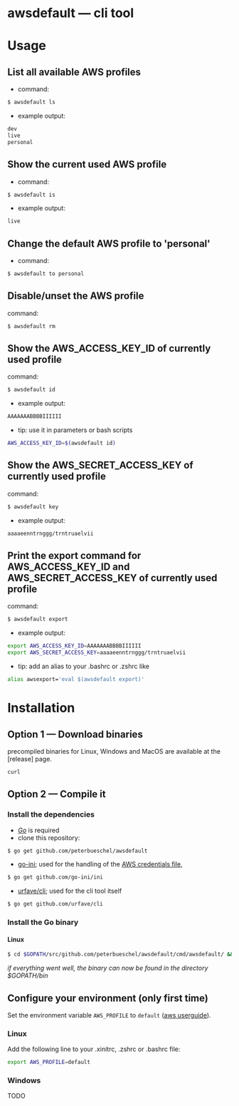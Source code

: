 awsdefault — cli tool
=====================

# Usage

## List all available AWS profiles 
- command:

```bash
$ awsdefault ls
```
- example output:

```bash
dev
live
personal
```

## Show the current used AWS profile

- command:

```bash
$ awsdefault is
```
- example output:

```bash
live
```

## Change the default AWS profile to 'personal'

- command:

```bash
$ awsdefault to personal
```

## Disable/unset the AWS profile

command:

```bash
$ awsdefault rm
```

## Show the AWS_ACCESS_KEY_ID of currently used profile

command:

```bash
$ awsdefault id
```

- example output:

```bash
AAAAAAABBBBIIIIII
```

- tip: use it in parameters or bash scripts

```bash
AWS_ACCESS_KEY_ID=$(awsdefault id)
```

## Show the AWS_SECRET_ACCESS_KEY of currently used profile

command:

```bash
$ awsdefault key
```

- example output:

```bash
aaaaeenntrnggg/trntruaelvii
```

## Print the export command for AWS_ACCESS_KEY_ID and AWS_SECRET_ACCESS_KEY of currently used profile

command:

```bash
$ awsdefault export
```

- example output:

```bash
export AWS_ACCESS_KEY_ID=AAAAAAABBBBIIIIII
export AWS_SECRET_ACCESS_KEY=aaaaeenntrnggg/trntruaelvii
```

- tip: add an alias to your .bashrc or .zshrc like

```bash
alias awsexport='eval $(awsdefault export)'
```

# Installation

## Option 1 — Download binaries

precompiled binaries for Linux, Windows and MacOS are available at the [release] page.

```bash
curl 
```

## Option 2 — Compile it


### Install the dependencies

- *[Go](https://golang.org/doc/install)* is required
- clone this repository: 

```bash
$ go get github.com/peterbueschel/awsdefault
```

- [go-ini](https://github.com/go-ini/ini); used for the handling of the [AWS credentials file](https://docs.aws.amazon.com/cli/latest/userguide/cli-config-files.html),

```bash
$ go get github.com/go-ini/ini
```

- [urfave/cli](https://github.com/urfave/cli); used for the cli tool itself

```bash
$ go get github.com/urfave/cli
```

### Install the Go binary

#### Linux 

```bash
$ cd $GOPATH/src/github.com/peterbueschel/awsdefault/cmd/awsdefault/ && go install
```

*if everything went well, the binary can now be found in the directory* _$GOPATH/bin_ 

## Configure your environment (only first time)

Set the environment variable `AWS_PROFILE` to `default` ([aws userguide](https://docs.aws.amazon.com/cli/latest/userguide/cli-environment.html)).

### Linux

Add the following line to your .xinitrc, .zshrc or .bashrc file:

```bash
export AWS_PROFILE=default
```

### Windows

TODO


